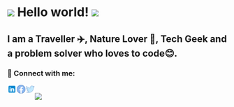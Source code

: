 # <img src="https://github.com/TheDudeThatCode/TheDudeThatCode/blob/master/Assets/Hi.gif" width="29px"> Hello world!&nbsp;<img src="https://github.com/TheDudeThatCode/TheDudeThatCode/blob/master/Assets/Earth.gif" width="24px">

## I am a Traveller :airplane:, Nature Lover 🌱, Tech Geek and a problem solver who loves to code😊.

### 🤝 Connect with me:
<a href="https://www.linkedin.com/in/prakashpkb/"><img align="left" src="https://raw.githubusercontent.com/prakashpkb/prakashpkb/main/icons8-linkedin.svg" alt="Prakash | LinkedIn" width="21px"/></a>
<a href="https://www.facebook.com/profile.php?id=100023139098387"><img align="left" src="https://raw.githubusercontent.com/prakashpkb/prakashpkb/main/icons8-fb.svg" alt="Prakash | Facebook" width="21px"/></a>
<a href="https://twitter.com/Prakashpkbpk"><img align="left" src="https://raw.githubusercontent.com/prakashpkb/prakashpkb/main/icons8-twitter.svg" alt="Prakash | Twitter" width="21px"/></a>

</br>
<img align="center" src="https://github-readme-stats.vercel.app/api/?username=prakashpkb&theme=dark" />







<!-- Please don't remove this: Grab your social icons from https://github.com/carlsednaoui/gitsocial -->

<!--
**prakashpkb/prakashpkb** is a ✨ _special_ ✨ repository because its `README.md` (this file) appears on your GitHub profile.

Here are some ideas to get you started:

- 🔭 I’m currently working on ...
- 🌱 I’m currently learning ...
- 👯 I’m looking to collaborate on ...
- 🤔 I’m looking for help with ...
- 💬 Ask me about ...
- 📫 How to reach me: ...
- 😄 Pronouns: ...
- ⚡ Fun fact: ...
-->
